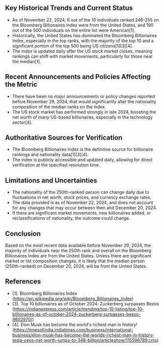 ## Key Historical Trends and Current Status

- As of November 22, 2024, 6 out of the 10 individuals ranked 246-255 on the Bloomberg Billionaires Index were from the United States, and 190 out of the 500 individuals on the entire list were American[1].
- Historically, the United States has dominated the Bloomberg Billionaires Index, especially in the top ranks, with the majority of the top 10 and a significant portion of the top 500 being US citizens[1][3][4].
- The index is updated daily after the US stock market closes, meaning rankings can shift with market movements, particularly for those near the median[1].

## Recent Announcements and Policies Affecting the Metric

- There have been no major announcements or policy changes reported before November 29, 2024, that would significantly alter the nationality composition of the median ranks on the index.
- The US stock market has performed strongly in late 2024, boosting the net worth of many US-based billionaires, especially in the technology sector[4].

## Authoritative Sources for Verification

- The Bloomberg Billionaires Index is the definitive source for billionaire rankings and nationality data[1][3][4].
- The index is publicly accessible and updated daily, allowing for direct verification at the specified resolution time.

## Limitations and Uncertainties

- The nationality of the 250th-ranked person can change daily due to fluctuations in net worth, stock prices, and currency exchange rates.
- The data provided is as of November 22, 2024, and does not account for any changes that may occur between then and December 20, 2024.
- If there are significant market movements, new billionaires added, or reclassifications of nationality, the outcome could change.

## Conclusion

Based on the most recent data available before November 29, 2024, the majority of individuals near the 250th rank and overall on the Bloomberg Billionaires Index are from the United States. Unless there are significant market or list composition changes, it is likely that the median person (250th-ranked) on December 20, 2024, will be from the United States.

## References

- [1]. Bloomberg Billionaires Index (https://en.wikipedia.org/wiki/Bloomberg_Billionaires_Index)
- [3]. Top 10 billionaires as of October 2024: Zuckerberg surpasses Bezos (https://indianexpress.com/article/trending/top-10-listing/top-10-billionaires-as-of-october-2024-zuckerberg-surpasses-bezos-9602970/)
- [4]. Elon Musk has become the world's richest man in history! (https://timesofindia.indiatimes.com/business/international-business/elon-musk-has-become-the-worlds-richest-man-in-history-tesla-ceos-net-worth-jumps-to-348-billion/articleshow/115596789.cms)
